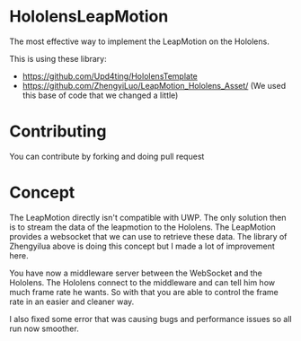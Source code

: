 # HololensLeapMotion
The most effective way to implement the LeapMotion on the Hololens.

This is using these library:

-	https://github.com/Upd4ting/HololensTemplate
- https://github.com/ZhengyiLuo/LeapMotion_Hololens_Asset/ (We used this base of code that we changed a little)

# Contributing

You can contribute by forking and doing pull request

# Concept 

The LeapMotion directly isn't compatible with UWP. The only solution then is to stream the data of the leapmotion to the Hololens.
The LeapMotion provides a websocket that we can use to retrieve these data. The library of Zhengyilua above is doing this concept but I made a lot of improvement here. 

You have now a middleware server between the WebSocket and the Hololens. The Hololens connect to the middleware and can tell him how much frame rate he wants. So with that you are able to control the frame rate in an easier and cleaner way. 

I also fixed some error that was causing bugs and performance issues so all run now smoother.
